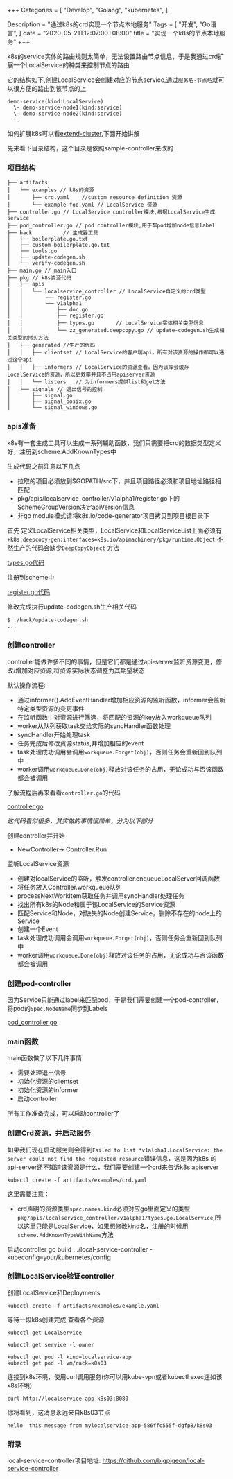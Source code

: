 +++
Categories = [
  "Develop",
  "Golang",
  "kubernetes",
]

Description = "通过k8s的crd实现一个节点本地服务"
Tags = [
  "开发",
  "Go语言",
]
date = "2020-05-21T12:07:00+08:00"
title = "实现一个k8s的节点本地服务"
+++

k8s的service实体的路由规则太简单，无法设置路由节点信息，于是我通过crd扩展一个LocalService的种类来控制节点的路由


它的结构如下,创建LocalService会创建对应的节点service,通过`服务名-节点名`就可以很方便的路由到该节点的上

```
demo-service(kind:LocalService)
  \- demo-service-node1(kind:service)
  \- demo-service-node2(kind:service)
  ...
```

<!--more-->

如何扩展k8s可以看[extend-cluster](https://kubernetes.io/zh/docs/concepts/extend-kubernetes/extend-cluster/),下面开始讲解


先来看下目录结构，这个目录是依照sample-controller来改的

### 项目结构


```
├── artifacts 
│   └── examples // k8s的资源
│       ├── crd.yaml    //custom resource definition 资源
│       └── example-foo.yaml // LocalService 资源
├── controller.go // LocalService controller模块,根据LocalService生成service
├── pod_controller.go // pod controller模块,用于帮pod增加node信息label
├── hack          // 生成器工具
│   ├── boilerplate.go.txt
│   ├── custom-boilerplate.go.txt
│   ├── tools.go
│   ├── update-codegen.sh
│   └── verify-codegen.sh
├── main.go // main入口
├── pkg // k8s资源代码
│   ├── apis 
│   │   └── localservice_controller // LocalService自定义的crd类型
│   │       ├── register.go
│   │       └── v1alpha1
│   │           ├── doc.go
│   │           ├── register.go 
│   │           ├── types.go       // LocalService实体相关类型信息
│   │           └── zz_generated.deepcopy.go // update-codegen.sh生成相关类型的拷贝方法
│   ├── generated //生产的代码
│   │   ├── clientset // LocalService的客户端api，所有对该资源的操作都可以通过这个api
│   │   ├── informers // LocalService的资源查看，因为该库会缓存LocalService的资源，所以更效率并且不占用apiserver资源
│   │   └── listers   // 为informers提供list和get方法
│   └── signals // 退出信号的控制
│       ├── signal.go
│       ├── signal_posix.go
│       └── signal_windows.go
```

### apis准备

k8s有一套生成工具可以生成一系列辅助函数，我们只需要把crd的数据类型定义好，注册到scheme.AddKnownTypes中


生成代码之前注意以下几点

- 拉取的项目必须放到$GOPATH/src下，并且项目路径必须和项目地址路径相匹配
- pkg/apis/localservice_controller/v1alpha1/register.go下的SchemeGroupVersion决定apiVersion信息
- 非go module模式请将k8s.io/code-generator项目拷贝到项目根目录下


首先 定义LocalService相关类型，LocalService和LocalServiceList上面必须有 `+k8s:deepcopy-gen:interfaces=k8s.io/apimachinery/pkg/runtime.Object` 不然生产的代码会缺少`DeepCopyObject` 方法


[types.go代码](https://github.com/bigpigeon/local-service-controller/blob/master/pkg/apis/localservice_controller/v1alpha1/types.go)


注册到scheme中

[register.go代码](https://github.com/bigpigeon/local-service-controller/blob/master/pkg/apis/localservice_controller/v1alpha1/register.go)

修改完成执行update-codegen.sh生产相关代码

```bash
$ ./hack/update-codegen.sh
...

```

### 创建controller

controller能做许多不同的事情，但是它们都是通过api-server监听资源变更，修改/增加对应资源,将资源实际状态调整为其期望状态


默认操作流程:

- 通过informer().AddEventHandler增加相应资源的监听函数，informer会监听特定类型资源的变更事件
- 在监听函数中对资源进行筛选，将匹配的资源的key放入workqueue队列
- worker从队列获取task交给实际的syncHandler函数处理
- syncHandler开始处理task
- 任务完成后修改资源status,并增加相应的event
- task处理成功调用会调用`workqueue.Forget(obj)`，否则任务会重新回到队列中
- worker调用`workqueue.Done(obj)`释放对该任务的占用，无论成功与否该函数都会被调用


了解流程后再来看看`controller.go`的代码

[controller.go](https://github.com/bigpigeon/local-service-controller/blob/master/controller.go)


*这代码看似很多，其实做的事情很简单，分为以下部分*

创建controller并开始
  
- NewController-> Controller.Run


监听LocalService资源

- 创建对localService的监听，触发controller.enqueueLocalServer回调函数
- 将任务放入Controller.workqueue队列
- processNextWorkItem获取任务并调用syncHandler处理任务
- 找出所有k8s的Node和属于该LocalService的Service资源
- 匹配Service和Node，对缺失的Node创建Service，删除不存在的node上的Service
- 创建一个Event
- task处理成功调用会调用`workqueue.Forget(obj)`，否则任务会重新回到队列中
- worker调用`workqueue.Done(obj)`释放对该任务的占用，无论成功与否该函数都会被调用


### 创建pod-controller

因为Service只能通过label来匹配pod，于是我们需要创建一个pod-controller，将pod的`Spec.NodeName`同步到Labels

[pod_controller.go](https://github.com/bigpigeon/local-service-controller/blob/master/pod_controller.go)


### main函数

main函数做了以下几件事情

- 需要处理退出信号
- 初始化资源的clientset
- 初始化资源的informer
- 启动controller

所有工作准备完成，可以启动controller了

### 创建Crd资源，并启动服务

如果我们现在启动服务则会得到`Failed to list *v1alpha1.LocalService: the server could not find the requested resource`错误信息，这是因为k8s 的api-server还不知道该资源是什么，我们需要创建一个crd来告诉k8s apiserver

    kubectl create -f artifacts/examples/crd.yaml


这里需要注意：

- crd声明的资源类型`spec.names.kind`必须对应go里面定义的类型`pkg/apis/localservice_controller/v1alpha1/types.go.LocalService`,所以这里只能是LocalService，如果想修改kind名，注册的时候用`scheme.AddKnownTypeWithName`方法

启动controller
    go build .
    ./local-service-controller -kubeconfig=your/kubernetes/config

### 创建LocalService验证controller

创建LocalService和Deployments

    kubectl create -f artifacts/examples/example.yaml

等待一段k8s创建完成,查看各个资源
  
    kubectl get LocalService 

    kubectl get service -l owner

    kubectl get pod -l kind=localservice-app
    kubectl get pod -l vm/rack=k8s03

连接到k8s环境，使用curl调用服务(你可以用kube-vpn或者kubectl exec连如该k8s环境)

    curl http://localservice-app-k8s03:8080

你将看到，这消息永远来自k8s03节点

    hello  this message from mylocalservice-app-586ffc555f-dgfp8/k8s03

### 附录

local-service-controller项目地址: https://github.com/bigpigeon/local-service-controller
